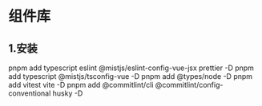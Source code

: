 # 组件库

## 1.安装

pnpm add typescript eslint @mistjs/eslint-config-vue-jsx prettier -D
pnpm add typescript @mistjs/tsconfig-vue -D
pnpm add @types/node -D
pnpm add vitest vite -D
pnpm add @commitlint/cli @commitlint/config-conventional husky -D
